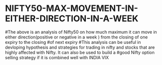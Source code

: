 # NIFTY50-MAX-MOVEMENT-IN-EITHER-DIRECTION-IN-A-WEEK
#The above is an analysis of Nifty50 on how much maximum it can move in either direction(positive or negative in a week ) from the closing of one expiry to the closing #of next expiry
#This analysis can be useful in devloping hypothesis and strategies for trading in nifty and stocks that are highly affected with Nifty. It can also be used to build a #good Nifty option selling strategy if it is combined well with INDIA VIX
